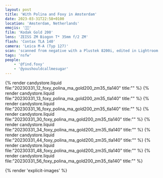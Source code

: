 ```yaml
---
layout: post
title: 'With Polina and Foxy in Amsterdam'
date: 2023-03-31T22:58+0100
location: 'Amsterdam, Netherlands'
emojis: '🔞👯'
film: 'Kodak Gold 200'
lens: 'ZEISS ZM Biogon T* 35mm f/2 ZM'
flash: 'Contax TLA 140'
camera: 'Leica M-A (Typ 127)'
scan: 'scanned from negative with a Plustek 8200i, edited in Lightroom'
tags: 'nsfw'
people: 
    - '@find.foxy'
    - '@youshouldcallmesugar'
---
```


{% render candystore.liquid file:"20230331_12_foxy_polina_ma_gold200_zm35_tla140" title:"" %}
{% render candystore.liquid file:"20230331_13_foxy_polina_ma_gold200_zm35_tla140" title:"" %}
{% render candystore.liquid file:"20230331_16_foxy_polina_ma_gold200_zm35_tla140" title:"" %}
{% render candystore.liquid file:"20230331_30_foxy_polina_ma_gold200_zm35_tla140" title:"" %}
{% render candystore.liquid file:"20230331_34_foxy_polina_ma_gold200_zm35_tla140" title:"" %}
{% render candystore.liquid file:"20230331_44_foxy_polina_ma_gold200_zm35_tla140" title:"" %}
{% render candystore.liquid file:"20230331_48_foxy_polina_ma_gold200_zm35_tla140" title:"" %}
{% render candystore.liquid file:"20230331_56_foxy_polina_ma_gold200_zm35_tla140" title:"" %}

{% render 'explicit-images' %}